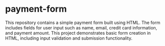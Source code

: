 # payment-form
This repository contains a simple payment form built using HTML. The form includes fields for user input such as name, email, credit card information, and payment amount. This project demonstrates basic form creation in HTML, including input validation and submission functionality.
